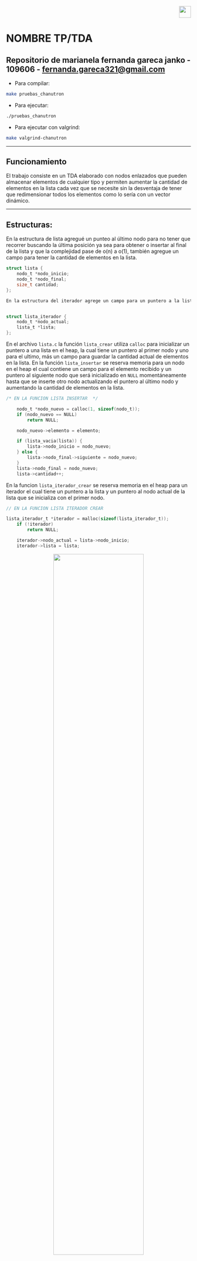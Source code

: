 <div align="right">
<img width="32px" src="img/algo2.svg">
</div>

# NOMBRE TP/TDA

## Repositorio de marianela fernanda gareca janko - 109606 - fernanda.gareca321@gmail.com

- Para compilar:

```bash
make pruebas_chanutron
```

- Para ejecutar:

```bash
./pruebas_chanutron
```

- Para ejecutar con valgrind:
```bash
make valgrind-chanutron
```
---
##  Funcionamiento
El trabajo consiste en un TDA elaborado con nodos enlazados que pueden almacenar elementos de cualquier tipo y permiten aumentar la cantidad de elementos en la lista cada vez que se necesite sin la desventaja de tener que redimensionar todos los elementos como lo sería con un vector dinámico.
__________________________________________________________________________________________________________________________________


##  Estructuras:


En la estructura de lista agregué un punteo al último nodo para no tener que recorrer buscando la última posición ya sea para obtener o insertar al final de la lista y que la complejidad pase de o(n) a o(1), también agregue un campo para tener la cantidad de elementos en la lista.

```c
struct lista {
	nodo_t *nodo_inicio;
	nodo_t *nodo_final;
	size_t cantidad;
};

En la estructura del iterador agrege un campo para un puntero a la lista que es lo que se va a iterar y un puntero al nodo actual por ser una lista de nodos enlazados.


struct lista_iterador {
	nodo_t *nodo_actual;
	lista_t *lista;
};

```

En el archivo `lista.c` la función `lista_crear` utiliza `calloc` para inicializar un puntero a una lista en el heap,
la cual tiene un puntero al primer nodo y uno para el ultimo, más un campo para guardar la cantidad actual de elementos en la lista. En la función `lista_insertar` se reserva memoria para un nodo en el heap el cual contiene un campo para el elemento recibido y un puntero al siguiente nodo que será inicializado en `NULL` momentáneamente hasta que se inserte otro nodo actualizando el puntero al último nodo y aumentando la cantidad de elementos en la lista.

```c
/* EN LA FUNCION LISTA INSERTAR  */

    nodo_t *nodo_nuevo = calloc(1, sizeof(nodo_t));
	if (nodo_nuevo == NULL)
		return NULL;

	nodo_nuevo->elemento = elemento;

	if (lista_vacia(lista)) {
		lista->nodo_inicio = nodo_nuevo;
	} else {
		lista->nodo_final->siguiente = nodo_nuevo;
	}
	lista->nodo_final = nodo_nuevo;
    lista->cantidad++;
```
En la funcion `lista_iterador_crear` se reserva memoria en el heap para un iterador el cual tiene un puntero a la lista y un puntero al nodo actual de la lista que se inicializa con el primer nodo. 

```c
// EN LA FUNCION LISTA ITERADOR CREAR

lista_iterador_t *iterador = malloc(sizeof(lista_iterador_t));
	if (!iterador)
		return NULL;

	iterador->nodo_actual = lista->nodo_inicio;
	iterador->lista = lista;

```


<div align="center">
<img width="70%" src="img/diagrama de memoria de lista.jpeg">
</div>

En el archivo `pila.c` en  la funcion `pila_crear` se crea un puntero a una pila en el stack que apunta a una pila en el heap,la cual tiene un campo que apunta al primer elemento de la pila que es donde se van a apilar mas elementos  y posterioremente se desapilaran por el mismo lugar.

<div align="center">
<img width="70%" src="img/diagrama de memoria de pila.jpeg">
</div>

En el archivo `cola.c` en la función `cola_crear` se crea un puntero a una cola en el stack la cual apunta a una cola en el heap, la cual tiene un puntero al último nodo que es donde se irá encolando más nodos tambien tiene un puntero al primer nodo que es donde se ira desencolando los nodos.

<div align="center">
<img width="70%" src="img/diagrama de memoria de cola.jpeg">
</div>



---

## Respuestas a las preguntas teóricas
Incluír acá las respuestas a las preguntas del enunciado (si aplica).

## DIAGRAMA DE LISTA

<div align="center">
<img width="70%" src="img/diagrama de lista.jpeg">
</div>

## DIAGRAMA DE COLA

<div align="center">
<img width="70%" src="img/diagrama de cola.jpeg">
</div>

## DIAGRAMA DE PILA


<div align="center">
<img width="70%" src="img/diagrama de pila.jpeg">
</div>

## TABLA DE COMPLEJIDADES EN UNA LISTA

<div align="center">
<img width="70%" src="img/tabla de complejidades.jpeg">
</div>


## COMPLEJIDAD DE LAS OPERACIONES DE COLA

        CREAR COLA:  es O(1).
        COLA ENCOLAR: es O(1),ya que tenemos un puntero al ultimo elemento y podemos encolar en esa posicion sin tener que buscarla.
        COLA DESENCOLAR: es O(1) ya que tenemos que desencolar en la primera posicion y siempre sera una iteracion.
        COLA FRENTE:es O(1), ya que tenemos un puntero al primer elementos de la cola y a su informacion.
        COLA DETRUIR:es O(n), ya que tenemos que ir destruyendo cada elemento desde el comienzo de la cola.
        COLA VACIO:es O(1),ya que tenemos un campo en la cola que nos indica la cantidad de elementos o 0 es el caso de estar vacio.
        COLA TAMAÑO:es O(1),ya que hay un campo que indica la cantidad de elementos en la cola.


## COMPLEJIDAD DE LAS OPERACIONES DE PILA

        CREAR PILA: ES O(1),ya que hago un calloc.
        PILA APILAR: Es O(1) ya que apilamos siempre en la primera posicion.
        PILA DESAPILAR: Es O(1),ya que desapilamos siempre en la primera posicon donde se encuentra el ultimo elemento apilado.
        PILA TOPE : Es O(1),ya que hay un puntero al primer nodo de la cola.
        PILA DETRUIR: Es O(n) ya que avanzamos desde el ultimo elemento apilado, desapilando los demas.
        PILA VACIO: Es O(1),ya que tenemos un campo en la pila que nos indica la cantidad de elementos o 0 es el caso de estar vacio..
        PILA TAMAÑO: Es o(1), ya que tenemos un campo en pila que nos indica la cantidad de elementos en la pila.